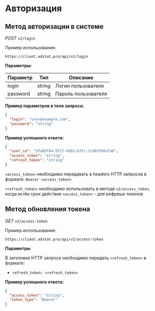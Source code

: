 # Авторизация

## Метод авторизации в системе 
_POST_ `v2/login`

Пример использования:
```copy
https://client.adstat.pro/api/v2/login
```

__Параметры:__

| Параметр      | Тип       | Описание            |
|---------------|-----------|---------------------|
| login         | string    | Логин пользователя |
| password      | string    | Пароль пользователя|

__Пример параметров в теле запроса:__
```json
{
  "login": "user@example.com",
  "password": "string"
}
```
__Пример успешного ответа:__
```json
{
  "user_id": "3fa85f64-5717-4562-b3fc-2c963f66afa6",
  "access_token": "string",
  "refresh_token": "string"
}
```
`<access_token>` необходимо передавать в headers HTTP запросов в формате: `Bearer <access_token>` 

`<refresh_token>` необходимо использовать в методе `v2/access_token`, когда истёк срок действия `<access_token>` - для рефреша токенов

## Метод обновления токена  

_GET_ `v2/access-token`

Пример использования:
```copy
https://client.adstat.pro/api/v2/access-token
```

__Параметры__

В заголовке HTTP запроса необходимо передать `<refresh_token>` в формате:
+ `refresh_token: <refresh_token> `

__Пример успешного ответа:__

```json
{
  "access_token": "string",
  "token_type": "Bearer"
}
```
